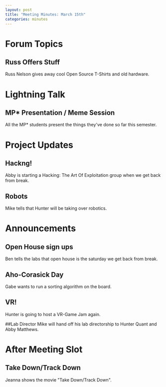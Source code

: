 ```yaml
---
layout: post
title: "Meeting Minutes: March 15th"
categories: minutes
---
```


# Forum Topics

## Russ Offers Stuff
Russ Nelson gives away cool Open Source T-Shirts and old hardware. 

# Lightning Talk

## MP* Presentation / Meme Session
All the MP* students present the things they've done so far this semester.

# Project Updates

## Hackng!
Abby is starting a Hacking: The Art Of Exploitation group when we get back from break.

## Robots
Mike tells that Hunter will be taking over robotics.

# Announcements

## Open House sign ups
Ben tells the labs that open house is the saturday we get back from break.

## Aho-Corasick Day
Gabe wants to run a sorting algorithm on the board.

## VR!
Hunter is going to host a VR-Game Jam again.

##Lab Director
Mike will hand off his lab directorship to Hunter Quant and Abby Matthews.

# After Meeting Slot

## Take Down/Track Down
Jeanna shows the movie "Take Down/Track Down".
